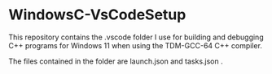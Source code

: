 # WindowsC-VsCodeSetup
This repository contains the .vscode folder I use for building and debugging C++
programs for Windows 11 when using the TDM-GCC-64 C++ compiler.

The files contained in the folder are launch.json and tasks.json .
